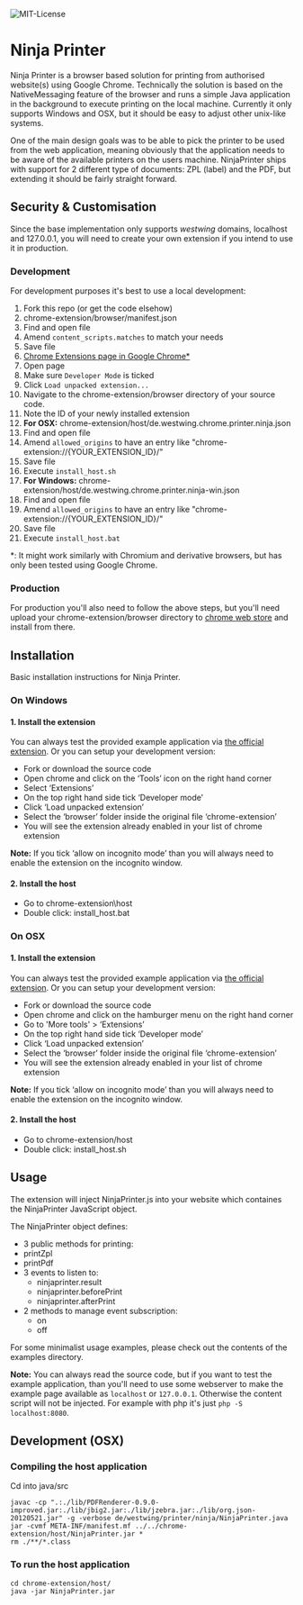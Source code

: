 ![MIT-License](https://img.shields.io/badge/license-MIT-brightgreen.svg?style=flat-square)

Ninja Printer
=============

Ninja Printer is a browser based solution for printing from authorised website(s) using Google Chrome. Technically the
solution is based on the NativeMessaging feature of the browser and runs a simple Java application in the background to
execute printing on the local machine. Currently it only supports Windows and OSX, but it should be easy to adjust other
unix-like systems.

One of the main design goals was to be able to pick the printer to be used from the web application, meaning obviously
that the application needs to be aware of the available printers on the users machine. NinjaPrinter ships with support
for 2 different type of documents: ZPL (label) and the PDF, but extending it should be fairly straight forward.

Security & Customisation
------------------------

Since the base implementation only supports *westwing* domains, localhost and 127.0.0.1, you will need to create your
own extension if you intend to use it in production.

### Development

For development purposes it's best to use a local development:

1. Fork this repo (or get the code elsehow)
2. chrome-extension/browser/manifest.json
  1. Find and open file
  2. Amend `content_scripts.matches` to match your needs
  3. Save file
3. [Chrome Extensions page in Google Chrome\*](chrome://extensions/)
  1. Open page
  2. Make sure `Developer Mode` is ticked
  3. Click `Load unpacked extension...`
  4. Navigate to the chrome-extension/browser directory of your source code.
  5. Note the ID of your newly installed extension
4. **For OSX:** chrome-extension/host/de.westwing.chrome.printer.ninja.json
  1. Find and open file
  2. Amend `allowed_origins` to have an entry like "chrome-extension://{YOUR_EXTENSION_ID}/"
  3. Save file
  4. Execute `install_host.sh`
5. **For Windows:** chrome-extension/host/de.westwing.chrome.printer.ninja-win.json
  1. Find and open file
  2. Amend `allowed_origins` to have an entry like "chrome-extension://{YOUR_EXTENSION_ID}/"
  3. Save file
  4. Execute `install_host.bat`

\*: It might work similarly with Chromium and derivative browsers, but has only been tested using Google Chrome.

### Production

For production you'll also need to follow the above steps, but you'll need upload your chrome-extension/browser
directory to [chrome web store](https://chrome.google.com/webstore/category/extensions) and install from there.

Installation
------------

Basic installation instructions for Ninja Printer.

### On Windows

#### 1. Install the extension 

You can always test the provided example application via
[the official extension](https://chrome.google.com/webstore/detail/ninja-printer/fnacfbhdnejbjiglnlfgeaaifcmmmncb).
Or you can setup your development version:

 - Fork or download the source code
 - Open chrome and click on the ‘Tools’ icon on the right hand corner
 - Select ‘Extensions’
 - On the top right hand side tick ‘Developer mode’
 - Click ‘Load unpacked extension’
 - Select the ‘browser’ folder inside the original file ‘chrome-extension’
 - You will see the extension already enabled in your list of chrome extension

**Note:** If you tick ‘allow on incognito mode’ than you will always need to enable the extension on the incognito window.

#### 2. Install the host 

 - Go to chrome-extension\host
 - Double click: install_host.bat

### On OSX

#### 1. Install the extension 

You can always test the provided example application via
[the official extension](https://chrome.google.com/webstore/detail/ninja-printer/fnacfbhdnejbjiglnlfgeaaifcmmmncb).
Or you can setup your development version:

 - Fork or download the source code
 - Open chrome and click on the hamburger menu on the right hand corner 
 - Go to 'More tools' > ‘Extensions’
 - On the top right hand side tick ‘Developer mode’
 - Click ‘Load unpacked extension’
 - Select the ‘browser’ folder inside the original file ‘chrome-extension’
 - You will see the extension already enabled in your list of chrome extension

**Note:** If you tick ‘allow on incognito mode’ than you will always need to enable the extension on the incognito window.

#### 2. Install the host

 - Go to chrome-extension/host
 - Double click: install_host.sh


Usage
-----

The extension will inject NinjaPrinter.js into your website which containes the NinjaPrinter JavaScript object.

The NinjaPrinter object defines:
 -  3 public methods for printing:
   - printZpl
   - printPdf
 - 3 events to listen to:
   - ninjaprinter.result
   - ninjaprinter.beforePrint
   - ninjaprinter.afterPrint
 - 2 methods to manage event subscription:
   - on
   - off

For some minimalist usage examples, please check out the contents of the examples directory.

**Note:** You can always read the source code, but if you want to test the example application, than you'll need to use
some webserver to make the example page available as `localhost` or `127.0.0.1`. Otherwise the content script will not
be injected. For example with php it's just `php -S localhost:8080`.

Development (OSX)
-----------------

### Compiling the host application

Cd into java/src

```
javac -cp ".:./lib/PDFRenderer-0.9.0-improved.jar:./lib/jbig2.jar:./lib/jzebra.jar:./lib/org.json-20120521.jar" -g -verbose de/westwing/printer/ninja/NinjaPrinter.java
jar -cvmf META-INF/manifest.mf ../../chrome-extension/host/NinjaPrinter.jar *
rm ./**/*.class

```

### To run the host application

```
cd chrome-extension/host/
java -jar NinjaPrinter.jar
```

